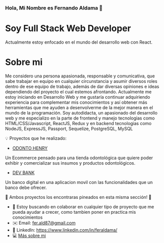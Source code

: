 ### Hola, Mi Nombre es Fernando Aldama 👋

# Soy Full Stack Web Developer

Actualmente estoy enfocado en el mundo del desarrollo web con React.

# Sobre mi

Me considero una persona apasionada, responsable y comunicativa, que sabe trabajar en equipo en cualquier circunstancia y asumir diversos roles dentro de ese equipo de trabajo, además de dar diversas opiniones e ideas dependiendo del proyecto el cual estemos afrontando.
Actualmente me estoy iniciando en Desarrollo Web y me gustaría
continuar adquiriendo experiencia para complementar mis conocimientos
y así obtener más herramientas que me ayuden a desenvolverme de la
mejor manera en el mundo de la programación.
Soy autodidacta, un apasionado del desarrollo web y me especializo en
la parte de frontend y manejo tecnologias como
HTML/CSS/Javascript, ReactJS, Redux
y en backend tecnologias como
NodeJS, ExpressJS, Passport, Sequelize, PostgreSQL, MySQL

💡 Proyectos que he realizado:

- [ODONTO HENRY](https://github.com/feraldama/ecommerce)

Un Ecommerce pensado para una tienda odontológica que quiere poder exhibir y comercializar sus insumos y productos odontológicos.

- [DEV BANK](https://github.com/feraldama/henryBank)

Un banco digital en una aplicacion movil con las funcionalidades que un banco debe ofrecer.

📌 Ambos proyectos los encontraras pineados en esta misma sección! 📌

- 🔎 Estoy buscando en colaborar en cualquier tipo de proyecto que me pueda ayudar a crecer, como tambien poner en practica mis conocimientos
- ✉️ Email: fer.ald87@gmail.com
- 🔗 LinkedIn: https://www.linkedin.com/in/feraldama/
- 💻 [Más sobre mi](https://www.tecnovate.com.py/FerAldama)
